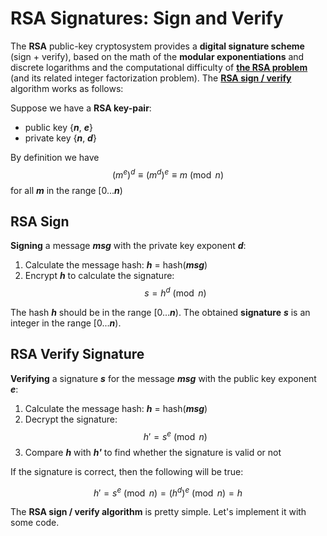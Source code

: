 # RSA Signatures: Sign and Verify

The **RSA** public-key cryptosystem provides a **digital signature scheme** \(sign + verify\), based on the math of the **modular exponentiations** and discrete logarithms and the computational difficulty of [**the RSA problem**](https://en.wikipedia.org/wiki/RSA_problem) \(and its related integer factorization problem\). The [**RSA sign / verify**](https://en.wikipedia.org/wiki/RSA_%28cryptosystem%29#Signing_messages) algorithm works as follows:

Suppose we have a **RSA key-pair**:

* public key {_**n**_, _**e**_}
* private key {_**n**_, _**d**_}

By definition we have $$(m^e)^d \equiv (m^d)^e \equiv m \pmod n$$ for all _**m**_ in the range \[0..._**n**_\)

## RSA Sign

**Signing** a message _**msg**_ with the private key exponent _**d**_:

1. Calculate the message hash: _**h**_ = hash\(_**msg**_\)
2. Encrypt _**h**_ to calculate the signature: $$s = h^d \pmod n$$

The hash _**h**_ should be in the range \[0..._**n**_\). The obtained **signature** _**s**_ is an integer in the range \[0..._**n**_\).

## RSA Verify Signature

**Verifying** a signature _**s**_ for the message _**msg**_ with the public key exponent _**e**_:

1. Calculate the message hash: _**h**_ = hash\(_**msg**_\)
2. Decrypt the signature: $$h' = s^e \pmod n$$
3. Compare _**h**_ with _**h'**_ to find whether the signature is valid or not

If the signature is correct, then the following will be true:

$$h' = s^e \pmod n = (h^d)^e \pmod n = h$$

The **RSA sign / verify algorithm** is pretty simple. Let's implement it with some code.

